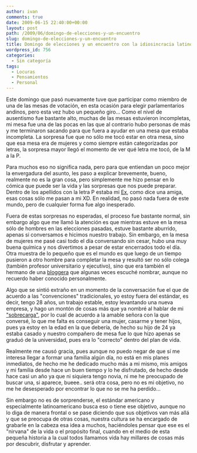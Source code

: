 ```yaml
---
author: ivan
comments: true
date: 2009-06-15 22:40:00+00:00
layout: post
path: /2009/06/domingo-de-elecciones-y-un-encuentro
slug: domingo-de-elecciones-y-un-encuentro
title: Domingo de elecciones y un encuentro con la idiosincracia latinoamericana
wordpress_id: 756
categories:
  - Sin categoría
tags:
  - Locuras
  - Pensamientos
  - Personal
---
```


Este domingo que pasó nuevamente tuve que participar como miembro de una de las mesas de votación, en esta ocasión para elegir parlamentarios andinos, pero esta vez hubo un pequeño giro... Como el nivel de ausentismo fue bastante alto, muchas de las mesas estuvieron incompletas, mi mesa fue una de las pocas en las que al contrario hubo personas de más y me terminaron sacando para que fuera a ayudar en una mesa que estaba incompleta. La sorpresa fue que no sólo me tocó estar en otra mesa, sino que esa mesa era de mujeres y como siempre están categorizadas por letras, la sorpresa mayor llegó el momento de ver qué letra me tocó, de la M a la P.

Para muchos eso no significa nada, pero para que entiendan un poco mejor la envergadura del asunto, les paso a explicar brevemente, bueno, realmente no es la gran cosa, pero simplemente me hizo pensar en lo cómica que puede ser la vida y las sorpresas que nos puede preparar. Dentro de los apellidos con la letra P estaba mi [Ex](https://nitadp.blogspot.com/), como dice una amiga, esas cosas sólo me pasan a mi XD. En realidad, no pasó nada fuera de este mundo, pero de cualquier forma fue algo inesperado.

Fuera de estas sorpresas no esperadas, el proceso fue bastante normal, sin embargo algo que me llamó la atención es que mientras estuve en la mesa sólo de hombres en las elecciones pasadas, estuve bastante aburrido, apenas si conversamos e hicimos nuestro trabajo. Sin embargo, en la mesa de mujeres me pasé casi todo el día conversando sin cesar, hubo una muy buena química y nos divertimos a pesar de estar encerrados todo el día. Otra muestra de lo pequeño que es el mundo es que luego de un tiempo pusieron a otro hombre para completar la mesa y resultó ser no sólo colega (también profesor universitario y ejecutivo), sino que era también el hermano de una [bloggera](https://www.nestade.com/) que algunas veces escuché nombrar, aunque no recuerdo haber conocido personalmente.

Algo que se sintió extraño en un momento de la conversación fue el que de acuerdo a las "convenciones" tradicionales, yo estoy fuera del estándar, es decir, tengo 28 años, un trabajo estable, estoy levantando una nueva empresa, y hago un montón de cosas más que ya nombré al hablar de mi ["sobrecarga"](https://ivan.campananaranjo.com/2009/06/02/overloaded/), por lo cual de acuerdo a la amable señora con la que conversé, lo que me falta es conseguir una mujer, casarme y tener hijos, pues ya estoy en la edad en la que debería, de hecho su hijo de 24 ya estaba casado y nuestro compañero de mesa fue lo que hizo apenas se graduó de la universidad, pues era lo "correcto" dentro del plan de vida.

Realmente me causó gracia, pues aunque no puedo negar de que sí me interesa llegar a formar una familia algún día, no está en mis planes inmediatos, de hecho me he dedicado mucho más a mi mismo, mis amigos y mi familia desde hace un buen tiempo y lo he disfrutado, de hecho desde hace casi un año ya que ni siquiera tengo novia, ni me he preocupado de buscar una, si aparece, bueee.. será otra cosa, pero no es mi objetivo, no me he desesperado por encontrar lo que no se me ha perdido...

Sin embargo no es de sorprenderse, el estándar americano y especialmente latinoamericano busca eso o tiene ese objetivo, aunque no lo diga de manera frontal o se pase diciendo que sus objetivos van más allá y que se preocupa de otras cosas, nuestra cultura se ha encargado de grabarle en la cabeza esa idea a muchos, haciéndoles pensar que ese es el "nirvana" de la vida o el propósito final, cuando en el medio de esta pequeña historia a la cual todos llamamos vida hay millares de cosas más por descubrir, disfrutar y aprender.

